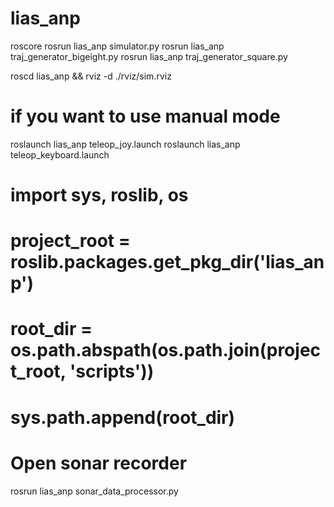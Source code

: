 # lias_anp

roscore
rosrun lias_anp simulator.py
rosrun lias_anp traj_generator_bigeight.py 
rosrun lias_anp traj_generator_square.py 

roscd lias_anp && rviz -d ./rviz/sim.rviz 

# if you want to use manual mode 
roslaunch lias_anp teleop_joy.launch
roslaunch lias_anp teleop_keyboard.launch

# import sys, roslib, os
# project_root = roslib.packages.get_pkg_dir('lias_anp')
# root_dir = os.path.abspath(os.path.join(project_root, 'scripts'))
# sys.path.append(root_dir)

# Open sonar recorder
rosrun lias_anp sonar_data_processor.py 
